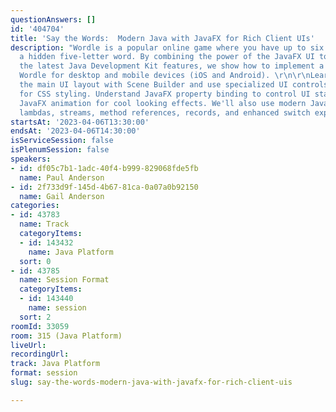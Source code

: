 ```yaml
---
questionAnswers: []
id: '404704'
title: 'Say the Words:  Modern Java with JavaFX for Rich Client UIs'
description: "Wordle is a popular online game where you have up to six tries to guess
  a hidden five-letter word. By combining the power of the JavaFX UI toolkit with
  the latest Java Development Kit features, we show how to implement a version of
  Wordle for desktop and mobile devices (iOS and Android). \r\n\r\nLearn how to create
  the main UI layout with Scene Builder and use specialized UI controls with pseudo-classes
  for CSS styling. Understand JavaFX property binding to control UI state and use
  JavaFX animation for cool looking effects. We'll also use modern Java including
  lambdas, streams, method references, records, and enhanced switch expressions."
startsAt: '2023-04-06T13:30:00'
endsAt: '2023-04-06T14:30:00'
isServiceSession: false
isPlenumSession: false
speakers:
- id: df05c7b1-1adc-40f4-b999-829068fde5fb
  name: Paul Anderson
- id: 2f733d9f-145d-4b67-81ca-0a07a0b92150
  name: Gail Anderson
categories:
- id: 43783
  name: Track
  categoryItems:
  - id: 143432
    name: Java Platform
  sort: 0
- id: 43785
  name: Session Format
  categoryItems:
  - id: 143440
    name: session
  sort: 2
roomId: 33059
room: 315 (Java Platform)
liveUrl: 
recordingUrl: 
track: Java Platform
format: session
slug: say-the-words-modern-java-with-javafx-for-rich-client-uis

---
```

